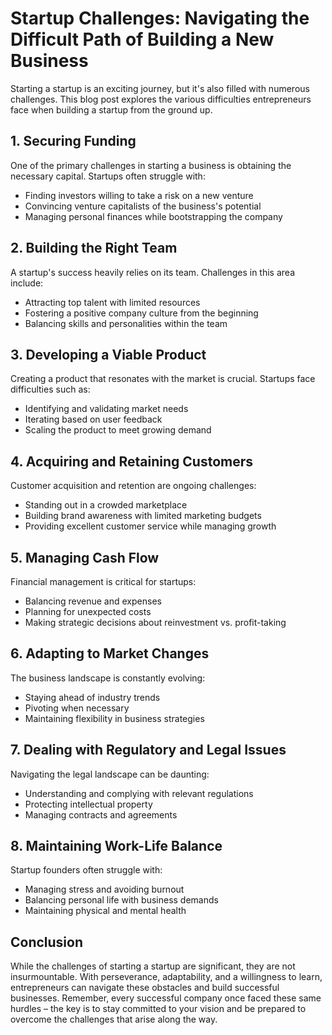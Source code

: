 # Startup Challenges: Navigating the Difficult Path of Building a New Business

Starting a startup is an exciting journey, but it's also filled with numerous challenges. This blog post explores the various difficulties entrepreneurs face when building a startup from the ground up.

## 1. Securing Funding

One of the primary challenges in starting a business is obtaining the necessary capital. Startups often struggle with:

- Finding investors willing to take a risk on a new venture
- Convincing venture capitalists of the business's potential
- Managing personal finances while bootstrapping the company

## 2. Building the Right Team

A startup's success heavily relies on its team. Challenges in this area include:

- Attracting top talent with limited resources
- Fostering a positive company culture from the beginning
- Balancing skills and personalities within the team

## 3. Developing a Viable Product

Creating a product that resonates with the market is crucial. Startups face difficulties such as:

- Identifying and validating market needs
- Iterating based on user feedback
- Scaling the product to meet growing demand

## 4. Acquiring and Retaining Customers

Customer acquisition and retention are ongoing challenges:

- Standing out in a crowded marketplace
- Building brand awareness with limited marketing budgets
- Providing excellent customer service while managing growth

## 5. Managing Cash Flow

Financial management is critical for startups:

- Balancing revenue and expenses
- Planning for unexpected costs
- Making strategic decisions about reinvestment vs. profit-taking

## 6. Adapting to Market Changes

The business landscape is constantly evolving:

- Staying ahead of industry trends
- Pivoting when necessary
- Maintaining flexibility in business strategies

## 7. Dealing with Regulatory and Legal Issues

Navigating the legal landscape can be daunting:

- Understanding and complying with relevant regulations
- Protecting intellectual property
- Managing contracts and agreements

## 8. Maintaining Work-Life Balance

Startup founders often struggle with:

- Managing stress and avoiding burnout
- Balancing personal life with business demands
- Maintaining physical and mental health

## Conclusion

While the challenges of starting a startup are significant, they are not insurmountable. With perseverance, adaptability, and a willingness to learn, entrepreneurs can navigate these obstacles and build successful businesses. Remember, every successful company once faced these same hurdles – the key is to stay committed to your vision and be prepared to overcome the challenges that arise along the way.